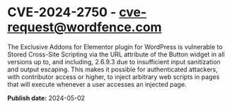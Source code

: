 # CVE-2024-2750 - cve-request@wordfence.com

The Exclusive Addons for Elementor plugin for WordPress is vulnerable to Stored Cross-Site Scripting via the URL attribute of the Button widget in all versions up to, and including, 2.6.9.3 due to insufficient input sanitization and output escaping. This makes it possible for authenticated attackers, with contributor access or higher, to inject arbitrary web scripts in pages that will execute whenever a user accesses an injected page.

**Publish date:** 2024-05-02
